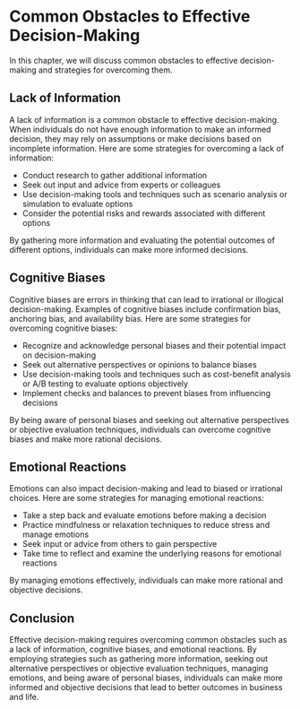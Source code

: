 Common Obstacles to Effective Decision-Making
===========================================================================================================

In this chapter, we will discuss common obstacles to effective decision-making and strategies for overcoming them.

Lack of Information
-------------------

A lack of information is a common obstacle to effective decision-making. When individuals do not have enough information to make an informed decision, they may rely on assumptions or make decisions based on incomplete information. Here are some strategies for overcoming a lack of information:

* Conduct research to gather additional information
* Seek out input and advice from experts or colleagues
* Use decision-making tools and techniques such as scenario analysis or simulation to evaluate options
* Consider the potential risks and rewards associated with different options

By gathering more information and evaluating the potential outcomes of different options, individuals can make more informed decisions.

Cognitive Biases
----------------

Cognitive biases are errors in thinking that can lead to irrational or illogical decision-making. Examples of cognitive biases include confirmation bias, anchoring bias, and availability bias. Here are some strategies for overcoming cognitive biases:

* Recognize and acknowledge personal biases and their potential impact on decision-making
* Seek out alternative perspectives or opinions to balance biases
* Use decision-making tools and techniques such as cost-benefit analysis or A/B testing to evaluate options objectively
* Implement checks and balances to prevent biases from influencing decisions

By being aware of personal biases and seeking out alternative perspectives or objective evaluation techniques, individuals can overcome cognitive biases and make more rational decisions.

Emotional Reactions
-------------------

Emotions can also impact decision-making and lead to biased or irrational choices. Here are some strategies for managing emotional reactions:

* Take a step back and evaluate emotions before making a decision
* Practice mindfulness or relaxation techniques to reduce stress and manage emotions
* Seek input or advice from others to gain perspective
* Take time to reflect and examine the underlying reasons for emotional reactions

By managing emotions effectively, individuals can make more rational and objective decisions.

Conclusion
----------

Effective decision-making requires overcoming common obstacles such as a lack of information, cognitive biases, and emotional reactions. By employing strategies such as gathering more information, seeking out alternative perspectives or objective evaluation techniques, managing emotions, and being aware of personal biases, individuals can make more informed and objective decisions that lead to better outcomes in business and life.
